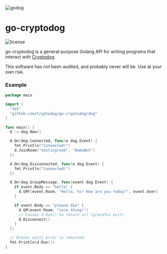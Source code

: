![godog](https://img.ikrypto.club/2ENO.png)

# go-cryptodog

![license](https://img.shields.io/badge/License-MIT-blue.svg)

go-cryptodog is a general-purpose Golang API for writing programs that interact with [Cryptodog](https://crypto.dog).

This software has not been audited, and probably never will be. Use at your own risk.

### Example

```go
package main

import (
  "fmt"
  "github.com/Cryptodog/go-cryptodog/dog"
)

func main() {
  d := dog.New()

  d.On(dog.Connected, func(e dog.Event) {
    fmt.Println("Connected!")
    d.JoinRoom("testingroom", "DemoBot")
  })

  d.On(dog.Disconnected, func(e dog.Event) {
    fmt.Println("Connected!")
  })

  d.On(dog.GroupMessage, func(event dog.Event) {
    if event.Body == "hello" {
      d.GMf(event.Room, "Hello, %s! How are you today?", event.User)
    }

    if event.Body == "please die" {
      d.GM(event.Room, "sure thing!")
      // Causes d.Run() to return nil (graceful exit)
      d.Disconnect()
    }
  })

  // Blocks until error is returned.
  fmt.Println(d.Run())
}
```